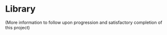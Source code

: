 # Library

(More information to follow upon progression and satisfactory completion of this project)
